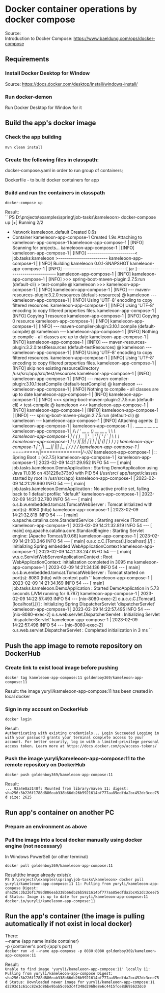 # Docker container operations by docker compose
Source:       
Introduction to Docker Compose: https://www.baeldung.com/ops/docker-compose

## Requirements
### Install Docker Desktop for Window
Source: https://docs.docker.com/desktop/install/windows-install/

### Run docker-demon
Run Docker Desktop for Window for it

## Build the app's docker image
### Check the app building
``
mvn clean install
``

### Create the following files in classpath: 
docker-compose.yaml in order to run group of containers; 

Dockerfile - to build docker containers for app  

### Build and run the containers in classpath
``
docker-compose up
``

Result:                      
``
PS D:\projects\examples\spring\job-tasks\kameleoon> docker-compose up
[+] Running 2/2
- Network kameleoon_default          Created                                                                                                                                                             0.6s
- Container kameleoon-app-compose-1  Created                                                                                                                                                             1.9s
  Attaching to kameleoon-app-compose-1
  kameleoon-app-compose-1  | [INFO] Scanning for projects...
  kameleoon-app-compose-1  | [INFO]
  kameleoon-app-compose-1  | [INFO] ------------------------< job.tasks:kameleoon >-------------------------
  kameleoon-app-compose-1  | [INFO] Building kameleoon 0.0.1-SNAPSHOT
  kameleoon-app-compose-1  | [INFO] --------------------------------[ jar ]---------------------------------
  kameleoon-app-compose-1  | [INFO]
  kameleoon-app-compose-1  | [INFO] >>> spring-boot-maven-plugin:2.7.5:run (default-cli) > test-compile @ kameleoon >>>
  kameleoon-app-compose-1  | [INFO]
  kameleoon-app-compose-1  | [INFO] --- maven-resources-plugin:3.2.0:resources (default-resources) @ kameleoon ---
  kameleoon-app-compose-1  | [INFO] Using 'UTF-8' encoding to copy filtered resources.
  kameleoon-app-compose-1  | [INFO] Using 'UTF-8' encoding to copy filtered properties files.
  kameleoon-app-compose-1  | [INFO] Copying 1 resource
  kameleoon-app-compose-1  | [INFO] Copying 0 resource
  kameleoon-app-compose-1  | [INFO]
  kameleoon-app-compose-1  | [INFO] --- maven-compiler-plugin:3.10.1:compile (default-compile) @ kameleoon ---
  kameleoon-app-compose-1  | [INFO] Nothing to compile - all classes are up to date
  kameleoon-app-compose-1  | [INFO]
  kameleoon-app-compose-1  | [INFO] --- maven-resources-plugin:3.2.0:testResources (default-testResources) @ kameleoon ---
  kameleoon-app-compose-1  | [INFO] Using 'UTF-8' encoding to copy filtered resources.
  kameleoon-app-compose-1  | [INFO] Using 'UTF-8' encoding to copy filtered properties files.
  kameleoon-app-compose-1  | [INFO] skip non existing resourceDirectory /usr/src/app/src/test/resources
  kameleoon-app-compose-1  | [INFO]
  kameleoon-app-compose-1  | [INFO] --- maven-compiler-plugin:3.10.1:testCompile (default-testCompile) @ kameleoon ---
  kameleoon-app-compose-1  | [INFO] Nothing to compile - all classes are up to date
  kameleoon-app-compose-1  | [INFO]
  kameleoon-app-compose-1  | [INFO] <<< spring-boot-maven-plugin:2.7.5:run (default-cli) < test-compile @ kameleoon <<<
  kameleoon-app-compose-1  | [INFO]
  kameleoon-app-compose-1  | [INFO]
  kameleoon-app-compose-1  | [INFO] --- spring-boot-maven-plugin:2.7.5:run (default-cli) @ kameleoon ---
  kameleoon-app-compose-1  | [INFO] Attaching agents: []
  kameleoon-app-compose-1  |
  kameleoon-app-compose-1  |   .   ____          _            __ _ _
  kameleoon-app-compose-1  |  /\\ / ___'_ __ _ _(_)_ __  __ _ \ \ \ \
  kameleoon-app-compose-1  | ( ( )\___ | '_ | '_| | '_ \/ _` | \ \ \ \
  kameleoon-app-compose-1  |  \\/  ___)| |_)| | | | | || (_| |  ) ) ) )
  kameleoon-app-compose-1  |   '  |____| .__|_| |_|_| |_\__, | / / / /
  kameleoon-app-compose-1  |  =========|_|==============|___/=/_/_/_/
  kameleoon-app-compose-1  |  :: Spring Boot ::                (v2.7.5)
  kameleoon-app-compose-1  |
  kameleoon-app-compose-1  | 2023-02-09 14:21:29.952  INFO 54 --- [           main] job.tasks.kameleoon.DemoApplication      : Starting DemoApplication using Java 11.0.16 on 431226e373b0 with PID 54 (/usr/src/
  app/target/classes started by root in /usr/src/app)
  kameleoon-app-compose-1  | 2023-02-09 14:21:29.960  INFO 54 --- [           main] job.tasks.kameleoon.DemoApplication      : No active profile set, falling back to 1 default profile: "default"
  kameleoon-app-compose-1  | 2023-02-09 14:21:32.780  INFO 54 --- [           main] o.s.b.w.embedded.tomcat.TomcatWebServer  : Tomcat initialized with port(s): 8080 (http)
  kameleoon-app-compose-1  | 2023-02-09 14:21:32.818  INFO 54 --- [           main] o.apache.catalina.core.StandardService   : Starting service [Tomcat]
  kameleoon-app-compose-1  | 2023-02-09 14:21:32.819  INFO 54 --- [           main] org.apache.catalina.core.StandardEngine  : Starting Servlet engine: [Apache Tomcat/9.0.68]
  kameleoon-app-compose-1  | 2023-02-09 14:21:33.246  INFO 54 --- [           main] o.a.c.c.C.[Tomcat].[localhost].[/]       : Initializing Spring embedded WebApplicationContext
  kameleoon-app-compose-1  | 2023-02-09 14:21:33.247  INFO 54 --- [           main] w.s.c.ServletWebServerApplicationContext : Root WebApplicationContext: initialization completed in 3095 ms
  kameleoon-app-compose-1  | 2023-02-09 14:21:34.136  INFO 54 --- [           main] o.s.b.w.embedded.tomcat.TomcatWebServer  : Tomcat started on port(s): 8080 (http) with context path ''
  kameleoon-app-compose-1  | 2023-02-09 14:21:34.169  INFO 54 --- [           main] job.tasks.kameleoon.DemoApplication      : Started DemoApplication in 5.73 seconds (JVM running for 6.797)
  kameleoon-app-compose-1  | 2023-02-09 14:22:57.493  INFO 54 --- [nio-8080-exec-2] o.a.c.c.C.[Tomcat].[localhost].[/]       : Initializing Spring DispatcherServlet 'dispatcherServlet'
  kameleoon-app-compose-1  | 2023-02-09 14:22:57.495  INFO 54 --- [nio-8080-exec-2] o.s.web.servlet.DispatcherServlet        : Initializing Servlet 'dispatcherServlet'
  kameleoon-app-compose-1  | 2023-02-09 14:22:57.498  INFO 54 --- [nio-8080-exec-2] o.s.web.servlet.DispatcherServlet        : Completed initialization in 3 ms
``

## Push the app image to remote repository on DockerHub
### Create link to exist local image before pushing
``
docker tag kameleoon-app-compose:11 goldenboy369/kameleoon-app-compose:11
``

Result: the image yuryli/kameleoon-app-compose:11 has been created in local docker

### Sign in my account on DockerHub
``
docker login
``

Result:         
``
Authenticating with existing credentials...
Login Succeeded
Logging in with your password grants your terminal complete access to your account.
For better security, log in with a limited-privilege personal access token. Learn more at https://docs.docker.com/go/access-tokens/
``

### Push the image yuryli/kameleoon-app-compose:11 to the remote repository on DockerHub
``
docker push goldenboy369/kameleoon-app-compose:11
``

Result:         
``
...
92a4e8a3140f: Mounted from library/maven
11: digest: sha256:3b226f1788d886eab338b66db26b5921614bf777aa85edfda2bc452dc3cee75d size: 2625
``

## Run app's container on another PC
### Prepare an environment as above 
### Pull the image into a local docker manually using docker engine (not necessary)
In Windows PowerSell (or other terminal)

``
docker pull goldenboy369/kameleoon-app-compose:11
``

Result(the image already exists):   
``
PS D:\projects\examples\spring\job-tasks\kameleoon> docker pull yuryli/kameleoon-app-compose:11
11: Pulling from yuryli/kameleoon-app-compose
Digest: sha256:3b226f1788d886eab338b66db26b5921614bf777aa85edfda2bc452dc3cee75d
Status: Image is up to date for yuryli/kameleoon-app-compose:11
docker.io/yuryli/kameleoon-app-compose:11
``

## Run the app's container (the image is pulling automatically if not exist in local docker)
There:    
--name {app name inside container}      
-p {container's port}:{app's port}      
``
docker run -d --name app-compose -p 8080:8080 goldenboy369/kameleoon-app-compose:11
``

Result:       
``
Unable to find image 'yuryli/kameleoon-app-compose:11' locally
11: Pulling from yuryli/kameleoon-app-compose
Digest: sha256:3b226f1788d886eab338b66db26b5921614bf777aa85edfda2bc452dc3cee75d
Status: Downloaded newer image for yuryli/kameleoon-app-compose:11
d2293d1c61cc82e3d86be9bab5c0b3c4f348d2968e8e6c4415fce8d695633dc0
``

